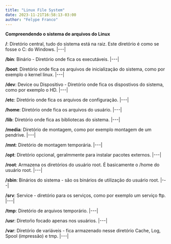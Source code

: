 ```yaml
---
title: "Linux File System"
date: 2023-11-21T16:58:13-03:00
author: "Felype Franco"
---
```

**Compreendendo o sistema de arquivos do Linux**

**/**: Diretório central, tudo do sistema está na raiz. Este diretório é como se fosse o C: do Windows.
|---|

**/bin**: Binário - Diretório onde fica os executáveis.
|---|

**/boot**: Diretório onde fica os arquivos de inicialização do sistema, como por exemplo o kernel linux.
|---|

**/dev**: Device ou Dispositivo - Diretório onde fica os dispostivos do sistema, como por exemplo o HD.
|---|

**/etc**: Diretório onde fica os arquivos de configuração.
|---|

**/home**: Diretório onde fica os arquivos do usuário.
|---|

**/lib**: Diretório onde fica as bibliotecas do sistema.
|---|

**/media**: Diretório de montagem, como por exemplo montagem de um pendrive.
|---|

**/mnt**: Diretório de montagem temporária.
|---|

**/opt**: Diretório opcional, geralmmente para instalar pacotes externos.
|---|

**/root**: Armazena os diretórios do usuário root. É basicamente o /home do usuário root.
|---|

**/sbin**: Binários do sistema - são os binários de utilização do usuário root.
|---|

**/srv**: Service - diretório para os serviços, como por exemplo um serviço ftp.
|---|

**/tmp**: Diretório de arquivos temporário.
|---|

**/usr**: Diretoŕio focado apenas nos usuários.
|---|

**/var**: Diretório de variáveis - fica armazenado nesse diretório Cache, Log, Spool (impressão) e tmp.
|---|
